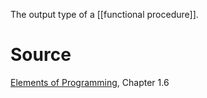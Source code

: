 The output type of a [[functional procedure]].

# Source

[Elements of Programming](http://elementsofprogramming.com/eop.pdf), Chapter 1.6